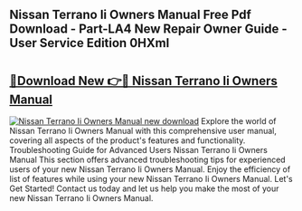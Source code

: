 ## Nissan Terrano Ii Owners Manual Free Pdf Download - Part-LA4 New Repair Owner Guide - User Service Edition 0HXml

# <h2><a href="http://bc46480.oget.top/?id=Nissan+Terrano+Ii+Owners+Manual">🔗Download New 👉🔴 Nissan Terrano Ii Owners Manual</a></h2>

[![Nissan Terrano Ii Owners Manual new download](https://i.imgur.com/5g1atiW.png)](http://bc46480.oget.top/?id=Nissan+Terrano+Ii+Owners+Manual)
Explore the world of Nissan Terrano Ii Owners Manual with this comprehensive user manual, covering all aspects of the product's features and functionality. Troubleshooting Guide for Advanced Users Nissan Terrano Ii Owners Manual This section offers advanced troubleshooting tips for experienced users of your new Nissan Terrano Ii Owners Manual. Enjoy the efficiency of list of features while using your new Nissan Terrano Ii Owners Manual. Let's Get Started! Contact us today and let us help you make the most of your new Nissan Terrano Ii Owners Manual.
